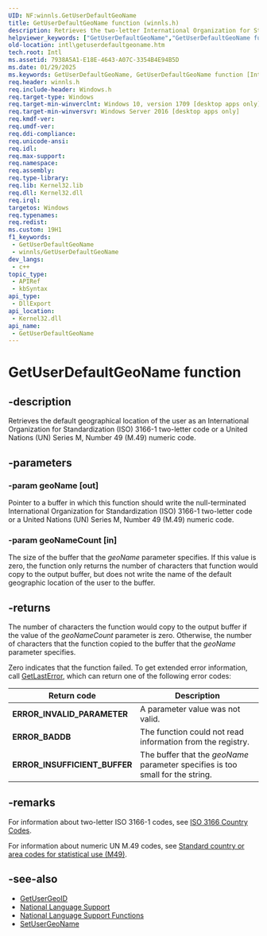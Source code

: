 ```yaml
---
UID: NF:winnls.GetUserDefaultGeoName
title: GetUserDefaultGeoName function (winnls.h)
description: Retrieves the two-letter International Organization for Standardization (ISO) 3166-1 code or numeric United Nations (UN) Series M, Number 49 (M.49) code for the default geographical location of the user.
helpviewer_keywords: ["GetUserDefaultGeoName","GetUserDefaultGeoName function [Internationalization for Windows Applications]","intl.getuserdefaultgeoname","winnls/GetUserDefaultGeoName"]
old-location: intl\getuserdefaultgeoname.htm
tech.root: Intl
ms.assetid: 7938A5A1-E18E-4643-A07C-3354B4E94B5D
ms.date: 01/29/2025
ms.keywords: GetUserDefaultGeoName, GetUserDefaultGeoName function [Internationalization for Windows Applications], intl.getuserdefaultgeoname, winnls/GetUserDefaultGeoName
req.header: winnls.h
req.include-header: Windows.h
req.target-type: Windows
req.target-min-winverclnt: Windows 10, version 1709 [desktop apps only]
req.target-min-winversvr: Windows Server 2016 [desktop apps only]
req.kmdf-ver: 
req.umdf-ver: 
req.ddi-compliance: 
req.unicode-ansi: 
req.idl: 
req.max-support: 
req.namespace: 
req.assembly: 
req.type-library: 
req.lib: Kernel32.lib
req.dll: Kernel32.dll
req.irql: 
targetos: Windows
req.typenames: 
req.redist: 
ms.custom: 19H1
f1_keywords:
 - GetUserDefaultGeoName
 - winnls/GetUserDefaultGeoName
dev_langs:
 - c++
topic_type:
 - APIRef
 - kbSyntax
api_type:
 - DllExport
api_location:
 - Kernel32.dll
api_name:
 - GetUserDefaultGeoName
---
```


# GetUserDefaultGeoName function

## -description

Retrieves the default geographical location of the user as an International Organization for Standardization (ISO) 3166-1 two-letter code or a United Nations (UN) Series M, Number 49 (M.49) numeric code.

## -parameters

### -param geoName [out]

Pointer to a buffer in which this function should write the null-terminated International Organization for Standardization (ISO) 3166-1 two-letter code or a United Nations (UN) Series M, Number 49 (M.49) numeric code.

### -param geoNameCount [in]

The size of the buffer that the *geoName* parameter specifies. If this value is zero, the function only returns the number of characters that function would copy to the output buffer, but does not write the name of the default geographic location of the user to the buffer.

## -returns

The number of characters the function would copy to the output buffer if the value of the *geoNameCount* parameter is zero. Otherwise, the  number of characters that the function copied to the buffer that the *geoName* parameter specifies.

Zero indicates that the function failed. To get extended error information, call [GetLastError](/windows/desktop/api/errhandlingapi/nf-errhandlingapi-getlasterror), which can return one of the following error codes:

| Return code                | Description                                           |
|----------------------------|-------------------------------------------------------|
| **ERROR_INVALID_PARAMETER**| A parameter value was not valid.                      |
| **ERROR_BADDB**            | The function could not read information from the registry. |
| **ERROR_INSUFFICIENT_BUFFER** | The buffer that the *geoName* parameter specifies is too small for the string. |

## -remarks

For information about two-letter ISO 3166-1 codes, see [ISO 3166 Country Codes](https://www.iso.org/iso-3166-country-codes.html).

For information about numeric UN M.49 codes, see [Standard country or area codes for statistical use (M49)](https://unstats.un.org/unsd/methodology/m49/).

## -see-also

- [GetUserGeoID](/windows/desktop/api/winnls/nf-winnls-getusergeoid)
- [National Language Support](/windows/desktop/Intl/national-language-support)
- [National Language Support Functions](/windows/desktop/Intl/national-language-support-functions)
- [SetUserGeoName](/windows/desktop/api/winnls/nf-winnls-setusergeoname)
